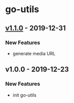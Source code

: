 # go-utils

<a name="v1.1.0"></a>
## [v1.1.0] - 2019-12-31
### New Features
- generate media URL


<a name="v1.0.0"></a>
## v1.0.0 - 2019-12-23
### New Features
- init go-utils


[Unreleased]: https://github.com/kumparan/kumnats/compare/v1.1.0...HEAD
[v1.1.0]: https://github.com/kumparan/kumnats/compare/v1.0.0...v1.1.0
